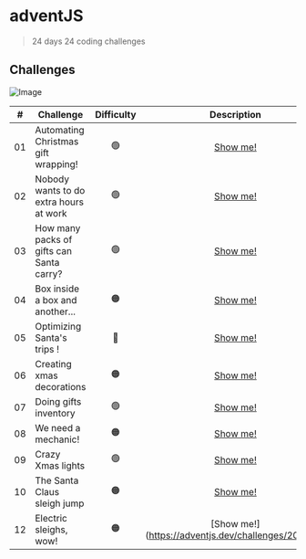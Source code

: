 # adventJS 



>24 days
>24 coding challenges

## Challenges

![Image](https://adventjs.dev/og.png)



| # | Challenge | Difficulty | Description | 
| ------ | ------ |  :------: |  :------: |
| 01 | Automating Christmas gift wrapping! | 🟢 | [Show me!](https://adventjs.dev/challenges/2022/1)
| 02 | Nobody wants to do extra hours at work | 🟢 | [Show me!](https://adventjs.dev/challenges/2022/2)
| 03 | How many packs of gifts can Santa carry?	 | 🟢 | [Show me!](https://adventjs.dev/challenges/2022/3)
| 04 | Box inside a box and another...	 | 🟠 | [Show me!](https://adventjs.dev/challenges/2022/4)
| 05 | Optimizing Santa's trips	! | 🔴 | [Show me!](https://adventjs.dev/challenges/2022/5)
| 06 | Creating xmas decorations	 | 🟠| [Show me!](https://adventjs.dev/challenges/2022/6)
| 07 | Doing gifts inventory	| 🟢 | [Show me!](https://adventjs.dev/challenges/2022/7)
| 08 | We need a mechanic!	 | 🟠| [Show me!](https://adventjs.dev/challenges/2022/8)
| 09 | Crazy Xmas lights	 | 🟢| [Show me!](https://adventjs.dev/challenges/2022/9)
| 10 | The Santa Claus sleigh jump	 | 🟠| [Show me!](https://adventjs.dev/challenges/2022/10)
| 12 | Electric sleighs, wow!	 | 🟠| [Show me!](https://adventjs.dev/challenges/2022/12











